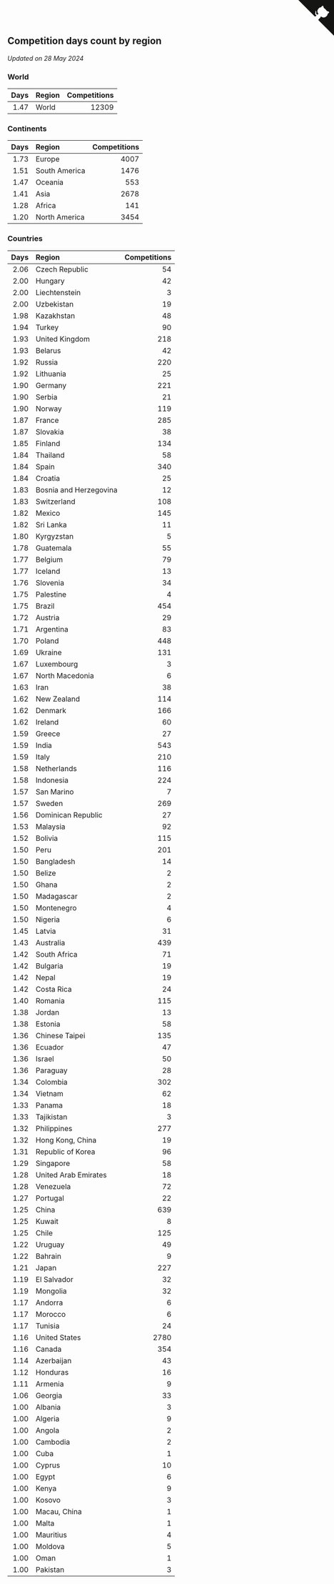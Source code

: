 ## Competition days count by region

*Updated on 28 May 2024*


### World

| Days | Region | Competitions |
| ---: | :--- | ---: |
| 1.47 | World | 12309 |

### Continents

| Days | Region | Competitions |
| ---: | :--- | ---: |
| 1.73 | Europe | 4007 |
| 1.51 | South America | 1476 |
| 1.47 | Oceania | 553 |
| 1.41 | Asia | 2678 |
| 1.28 | Africa | 141 |
| 1.20 | North America | 3454 |

### Countries

| Days | Region | Competitions |
| ---: | :--- | ---: |
| 2.06 | Czech Republic | 54 |
| 2.00 | Hungary | 42 |
| 2.00 | Liechtenstein | 3 |
| 2.00 | Uzbekistan | 19 |
| 1.98 | Kazakhstan | 48 |
| 1.94 | Turkey | 90 |
| 1.93 | United Kingdom | 218 |
| 1.93 | Belarus | 42 |
| 1.92 | Russia | 220 |
| 1.92 | Lithuania | 25 |
| 1.90 | Germany | 221 |
| 1.90 | Serbia | 21 |
| 1.90 | Norway | 119 |
| 1.87 | France | 285 |
| 1.87 | Slovakia | 38 |
| 1.85 | Finland | 134 |
| 1.84 | Thailand | 58 |
| 1.84 | Spain | 340 |
| 1.84 | Croatia | 25 |
| 1.83 | Bosnia and Herzegovina | 12 |
| 1.83 | Switzerland | 108 |
| 1.82 | Mexico | 145 |
| 1.82 | Sri Lanka | 11 |
| 1.80 | Kyrgyzstan | 5 |
| 1.78 | Guatemala | 55 |
| 1.77 | Belgium | 79 |
| 1.77 | Iceland | 13 |
| 1.76 | Slovenia | 34 |
| 1.75 | Palestine | 4 |
| 1.75 | Brazil | 454 |
| 1.72 | Austria | 29 |
| 1.71 | Argentina | 83 |
| 1.70 | Poland | 448 |
| 1.69 | Ukraine | 131 |
| 1.67 | Luxembourg | 3 |
| 1.67 | North Macedonia | 6 |
| 1.63 | Iran | 38 |
| 1.62 | New Zealand | 114 |
| 1.62 | Denmark | 166 |
| 1.62 | Ireland | 60 |
| 1.59 | Greece | 27 |
| 1.59 | India | 543 |
| 1.59 | Italy | 210 |
| 1.58 | Netherlands | 116 |
| 1.58 | Indonesia | 224 |
| 1.57 | San Marino | 7 |
| 1.57 | Sweden | 269 |
| 1.56 | Dominican Republic | 27 |
| 1.53 | Malaysia | 92 |
| 1.52 | Bolivia | 115 |
| 1.50 | Peru | 201 |
| 1.50 | Bangladesh | 14 |
| 1.50 | Belize | 2 |
| 1.50 | Ghana | 2 |
| 1.50 | Madagascar | 2 |
| 1.50 | Montenegro | 4 |
| 1.50 | Nigeria | 6 |
| 1.45 | Latvia | 31 |
| 1.43 | Australia | 439 |
| 1.42 | South Africa | 71 |
| 1.42 | Bulgaria | 19 |
| 1.42 | Nepal | 19 |
| 1.42 | Costa Rica | 24 |
| 1.40 | Romania | 115 |
| 1.38 | Jordan | 13 |
| 1.38 | Estonia | 58 |
| 1.36 | Chinese Taipei | 135 |
| 1.36 | Ecuador | 47 |
| 1.36 | Israel | 50 |
| 1.36 | Paraguay | 28 |
| 1.34 | Colombia | 302 |
| 1.34 | Vietnam | 62 |
| 1.33 | Panama | 18 |
| 1.33 | Tajikistan | 3 |
| 1.32 | Philippines | 277 |
| 1.32 | Hong Kong, China | 19 |
| 1.31 | Republic of Korea | 96 |
| 1.29 | Singapore | 58 |
| 1.28 | United Arab Emirates | 18 |
| 1.28 | Venezuela | 72 |
| 1.27 | Portugal | 22 |
| 1.25 | China | 639 |
| 1.25 | Kuwait | 8 |
| 1.25 | Chile | 125 |
| 1.22 | Uruguay | 49 |
| 1.22 | Bahrain | 9 |
| 1.21 | Japan | 227 |
| 1.19 | El Salvador | 32 |
| 1.19 | Mongolia | 32 |
| 1.17 | Andorra | 6 |
| 1.17 | Morocco | 6 |
| 1.17 | Tunisia | 24 |
| 1.16 | United States | 2780 |
| 1.16 | Canada | 354 |
| 1.14 | Azerbaijan | 43 |
| 1.12 | Honduras | 16 |
| 1.11 | Armenia | 9 |
| 1.06 | Georgia | 33 |
| 1.00 | Albania | 3 |
| 1.00 | Algeria | 9 |
| 1.00 | Angola | 2 |
| 1.00 | Cambodia | 2 |
| 1.00 | Cuba | 1 |
| 1.00 | Cyprus | 10 |
| 1.00 | Egypt | 6 |
| 1.00 | Kenya | 9 |
| 1.00 | Kosovo | 3 |
| 1.00 | Macau, China | 1 |
| 1.00 | Malta | 1 |
| 1.00 | Mauritius | 4 |
| 1.00 | Moldova | 5 |
| 1.00 | Oman | 1 |
| 1.00 | Pakistan | 3 |


<a href="https://github.com/jonatanklosko/wca_statistics" class="github-corner" aria-label="View source on Github"><svg width="80" height="80" viewBox="0 0 250 250" style="fill:#151513; color:#fff; position: absolute; top: 0; border: 0; right: 0;" aria-hidden="true"><path d="M0,0 L115,115 L130,115 L142,142 L250,250 L250,0 Z"></path><path d="M128.3,109.0 C113.8,99.7 119.0,89.6 119.0,89.6 C122.0,82.7 120.5,78.6 120.5,78.6 C119.2,72.0 123.4,76.3 123.4,76.3 C127.3,80.9 125.5,87.3 125.5,87.3 C122.9,97.6 130.6,101.9 134.4,103.2" fill="currentColor" style="transform-origin: 130px 106px;" class="octo-arm"></path><path d="M115.0,115.0 C114.9,115.1 118.7,116.5 119.8,115.4 L133.7,101.6 C136.9,99.2 139.9,98.4 142.2,98.6 C133.8,88.0 127.5,74.4 143.8,58.0 C148.5,53.4 154.0,51.2 159.7,51.0 C160.3,49.4 163.2,43.6 171.4,40.1 C171.4,40.1 176.1,42.5 178.8,56.2 C183.1,58.6 187.2,61.8 190.9,65.4 C194.5,69.0 197.7,73.2 200.1,77.6 C213.8,80.2 216.3,84.9 216.3,84.9 C212.7,93.1 206.9,96.0 205.4,96.6 C205.1,102.4 203.0,107.8 198.3,112.5 C181.9,128.9 168.3,122.5 157.7,114.1 C157.9,116.9 156.7,120.9 152.7,124.9 L141.0,136.5 C139.8,137.7 141.6,141.9 141.8,141.8 Z" fill="currentColor" class="octo-body"></path></svg></a><style>.github-corner:hover .octo-arm{animation:octocat-wave 560ms ease-in-out}@keyframes octocat-wave{0%,100%{transform:rotate(0)}20%,60%{transform:rotate(-25deg)}40%,80%{transform:rotate(10deg)}}@media (max-width:500px){.github-corner:hover .octo-arm{animation:none}.github-corner .octo-arm{animation:octocat-wave 560ms ease-in-out}}</style>
